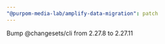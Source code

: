```yaml
---
"@purpom-media-lab/amplify-data-migration": patch
---
```


Bump @changesets/cli from 2.27.8 to 2.27.11
